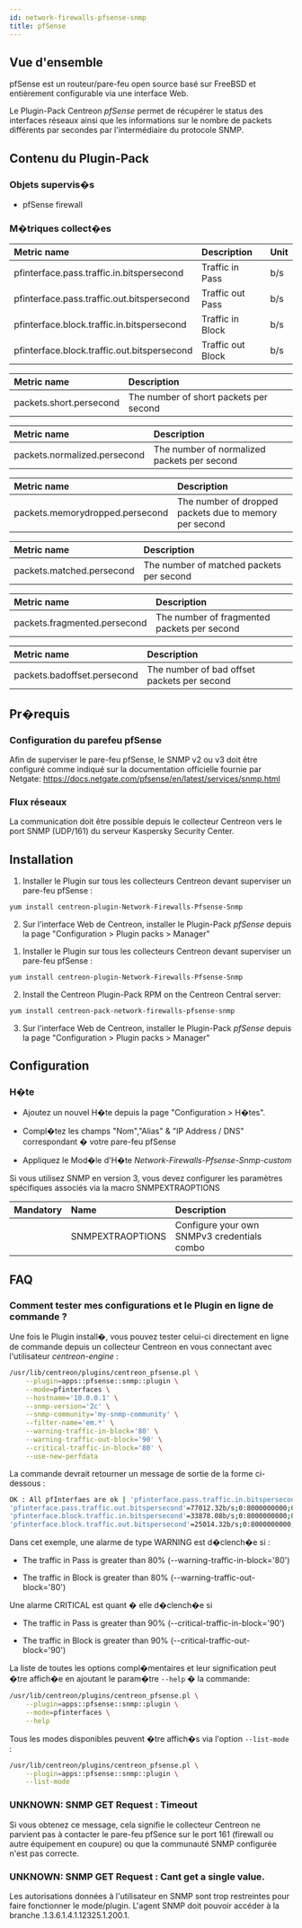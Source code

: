 ```yaml
---
id: network-firewalls-pfsense-snmp
title: pfSense
---
```


## Vue d'ensemble

pfSense est un routeur/pare-feu open source basé sur FreeBSD et
entièrement configurable via une interface Web.

Le Plugin-Pack Centreon *pfSense* permet de récupérer le status des interfaces
réseaux ainsi que les informations sur le nombre de packets différents par
secondes par l'intermédiaire du protocole SNMP.

## Contenu du Plugin-Pack

### Objets supervis�s

* pfSense firewall

### M�triques collect�es

<!--DOCUSAURUS_CODE_TABS-->

<!--Blocked-Packets-Per-Interface-->

| Metric name                                 | Description       | Unit    |
|:--------------------------------------------|:------------------|:--------|
| pfinterface.pass.traffic.in.bitspersecond   | Traffic in Pass   | b/s     |
| pfinterface.pass.traffic.out.bitspersecond  | Traffic out Pass  | b/s     |
| pfinterface.block.traffic.in.bitspersecond  | Traffic in Block  | b/s     |
| pfinterface.block.traffic.out.bitspersecond | Traffic out Block | b/s     |

<!--Short-Packets-->

| Metric name             | Description                            |
|:------------------------|:---------------------------------------|
| packets.short.persecond | The number of short packets per second |

<!--Normalize-Packets-->

| Metric name                  | Description                                  |
|:-----------------------------|:---------------------------------------------|
| packets.normalized.persecond | The number of normalized  packets per second |

<!--Memory-Dropped-Packets-->

| Metric name                     | Description                                            |
|:--------------------------------|:-------------------------------------------------------|
| packets.memorydropped.persecond | The number of dropped packets due to memory per second |

<!--Match-Packets-->

| Metric name               | Description                              |
|:--------------------------|:-----------------------------------------|
| packets.matched.persecond | The number of matched packets per second |

<!--Fragment-Packets-->

| Metric name                  | Description                                 |
|:-----------------------------|:--------------------------------------------|
| packets.fragmented.persecond | The number of fragmented packets per second |

<!--Bad-Offset-Packets-->

| Metric name                 | Description                                 |
|:----------------------------|:--------------------------------------------|
| packets.badoffset.persecond | The number of bad offset packets per second |

<!--END_DOCUSAURUS_CODE_TABS-->

## Pr�requis

### Configuration du parefeu pfSense

Afin de superviser le pare-feu pfSense, le SNMP v2 ou v3 doit
être configuré comme indiqué sur la documentation officielle fournie par 
Netgate:
https://docs.netgate.com/pfsense/en/latest/services/snmp.html

### Flux réseaux

La communication doit être possible depuis le collecteur Centreon vers le port
SNMP (UDP/161) du serveur Kaspersky Security Center.

## Installation

<!--DOCUSAURUS_CODE_TABS-->

<!--Online IMP Licence & IT-100 Editions-->

1. Installer le Plugin sur tous les collecteurs Centreon devant superviser un pare-feu pfSense :

```bash
yum install centreon-plugin-Network-Firewalls-Pfsense-Snmp
```

2. Sur l'interface Web de Centreon, installer le Plugin-Pack *pfSense* depuis la page "Configuration > Plugin packs > Manager"

<!--Offline IMP License-->

1. Installer le Plugin sur tous les collecteurs Centreon devant superviser un pare-feu pfSense :

```bash
yum install centreon-plugin-Network-Firewalls-Pfsense-Snmp
```

2. Install the Centreon Plugin-Pack RPM on the Centreon Central server:

 ```bash
yum install centreon-pack-network-firewalls-pfsense-snmp
```

3. Sur l'interface Web de Centreon, installer le Plugin-Pack *pfSense* depuis la page "Configuration > Plugin packs > Manager"

<!--END_DOCUSAURUS_CODE_TABS-->

## Configuration

### H�te

* Ajoutez un nouvel H�te depuis la page "Configuration > H�tes".

* Compl�tez les champs "Nom","Alias" & "IP Address / DNS" correspondant � votre pare-feu pfSense

* Appliquez le Mod�le d'H�te *Network-Firewalls-Pfsense-Snmp-custom*

Si vous utilisez SNMP en version 3, vous devez configurer les paramètres 
spécifiques associés via la macro SNMPEXTRAOPTIONS

| Mandatory | Name             | Description                                 |
|:----------|:---------------- |:------------------------------------------- |
|           | SNMPEXTRAOPTIONS | Configure your own SNMPv3 credentials combo |

## FAQ

### Comment tester mes configurations et le Plugin en ligne de commande ?

Une fois le Plugin install�, vous pouvez tester celui-ci directement en ligne
de commande depuis un collecteur Centreon en vous connectant avec l'utilisateur
*centreon-engine* :

```bash
/usr/lib/centreon/plugins/centreon_pfsense.pl \
    --plugin=apps::pfsense::snmp::plugin \
    --mode=pfinterfaces \
    --hostname='10.0.0.1' \
    --snmp-version='2c' \
    --snmp-community='my-snmp-community' \
    --filter-name='em.*' \
    --warning-traffic-in-block='80' \
    --warning-traffic-out-block='90' \
    --critical-traffic-in-block='80' \
    --use-new-perfdata
```

La commande devrait retourner un message de sortie de la forme ci-dessous :

```bash
OK : All pfInterfaes are ok | 'pfinterface.pass.traffic.in.bitspersecond'=43978.08b/s;0:8000000000;0:9000000000;0;10000000000
'pfinterface.pass.traffic.out.bitspersecond'=77012.32b/s;0:8000000000;0:9000000000;0;10000000000
'pfinterface.block.traffic.in.bitspersecond'=33878.08b/s;0:8000000000;0:9000000000;0;10000000000
'pfinterface.block.traffic.out.bitspersecond'=25014.32b/s;0:8000000000;0:9000000000;0;10000000000
```

Dans cet exemple, une alarme de type WARNING est d�clench�e si :

* The traffic in Pass is greater than 80% (--warning-traffic-in-block='80')

* The traffic in Block is greater than 80% (--warning-traffic-out-block='80')

Une alarme CRITICAL est quant � elle d�clench�e si 

* The traffic in Pass is greater than 90% (--critical-traffic-in-block='90')

* The traffic in Block is greater than 90% (--critical-traffic-out-block='90')

La liste de toutes les options compl�mentaires et leur signification
peut �tre affich�e en ajoutant le param�tre ```--help``` � la commande:

```bash
/usr/lib/centreon/plugins/centreon_pfsense.pl \
    --plugin=apps::pfsense::snmp::plugin \
    --mode=pfinterfaces \
    --help
```

Tous les modes disponibles peuvent �tre affich�s via l'option
```--list-mode``` :

```bash
/usr/lib/centreon/plugins/centreon_pfsense.pl \
    --plugin=apps::pfsense::snmp::plugin \
    --list-mode
```

### UNKNOWN: SNMP GET Request : Timeout

Si vous obtenez ce message, cela signifie le collecteur Centreon ne parvient
pas à contacter le pare-feu pfSence sur le port 161 (firewall
ou autre équipement en coupure) ou que la communauté SNMP configurée n'est pas 
correcte.

### UNKNOWN: SNMP GET Request : Cant get a single value.

Les autorisations données à l'utilisateur en SNMP sont trop restreintes pour
faire fonctionner le mode/plugin. L'agent SNMP doit pouvoir accéder à la branche 
.1.3.6.1.4.1.12325.1.200.1.